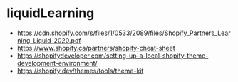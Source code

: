 # liquidLearning

- https://cdn.shopify.com/s/files/1/0533/2089/files/Shopify_Partners_Learning_Liquid_2020.pdf
- https://www.shopify.ca/partners/shopify-cheat-sheet
- https://shopifydeveloper.com/setting-up-a-local-shopify-theme-development-environment/
- https://shopify.dev/themes/tools/theme-kit
